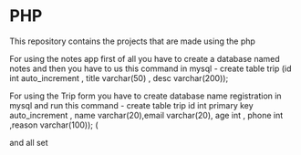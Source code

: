 # PHP
This repository contains the projects that are made using the php


<p>For using the notes app first of all you have to create a database named notes and then you have to us this command in mysql - create table trip (id int auto_increment , title varchar(50) , desc varchar(200));</p>

<p>For using the Trip form you have to create database name registration in mysql and run this command - create table trip id int primary key auto_increment , name varchar(20),email varchar(20), age int , phone int ,reason varchar(100)); (</p>

and all set
